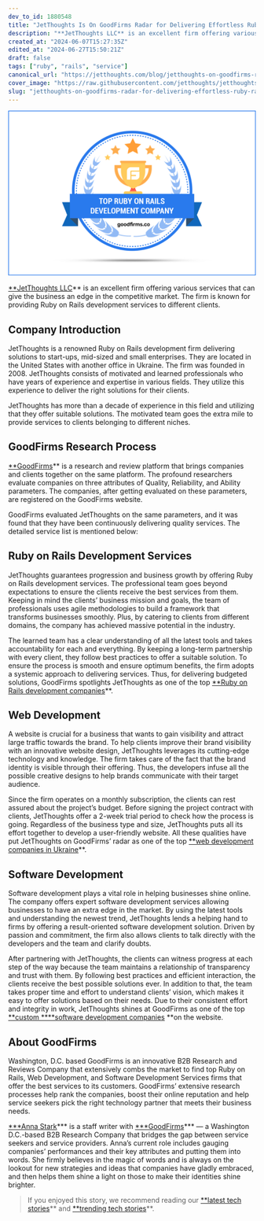 ```yaml
---
dev_to_id: 1880548
title: "JetThoughts Is On GoodFirms Radar for Delivering Effortless Ruby on Rails Development Services to Business of Various Niches"
description: "**JetThoughts LLC** is an excellent firm offering various services that can give the business an..."
created_at: "2024-06-07T15:27:35Z"
edited_at: "2024-06-27T15:50:21Z"
draft: false
tags: ["ruby", "rails", "service"]
canonical_url: "https://jetthoughts.com/blog/jetthoughts-on-goodfirms-radar-for-delivering-effortless-ruby-rails-development-services-business-of-various-niches/"
cover_image: "https://raw.githubusercontent.com/jetthoughts/jetthoughts.github.io/master/static/assets/img/blog/jetthoughts-on-goodfirms-radar-for-delivering-effortless-ruby-rails-development-services-business-of-various-niches/file_0.jpeg"
slug: "jetthoughts-on-goodfirms-radar-for-delivering-effortless-ruby-rails-development-services-business-of-various-niches"
---
```

![](https://raw.githubusercontent.com/jetthoughts/jetthoughts.github.io/master/static/assets/img/blog/jetthoughts-on-goodfirms-radar-for-delivering-effortless-ruby-rails-development-services-business-of-various-niches/file_0.jpeg)

[**JetThoughts LLC](https://www.goodfirms.co/company/jetthoughts-llc)** is an excellent firm offering various services that can give the business an edge in the competitive market. The firm is known for providing Ruby on Rails development services to different clients.

## **Company Introduction**

JetThoughts is a renowned Ruby on Rails development firm delivering solutions to start-ups, mid-sized and small enterprises. They are located in the United States with another office in Ukraine. The firm was founded in 2008. JetThoughts consists of motivated and learned professionals who have years of experience and expertise in various fields. They utilize this experience to deliver the right solutions for their clients.

JetThoughts has more than a decade of experience in this field and utilizing that they offer suitable solutions. The motivated team goes the extra mile to provide services to clients belonging to different niches.

## **GoodFirms Research Process**

[**GoodFirms](https://www.goodfirms.co/)** is a research and review platform that brings companies and clients together on the same platform. The profound researchers evaluate companies on three attributes of Quality, Reliability, and Ability parameters. The companies, after getting evaluated on these parameters, are registered on the GoodFirms website.

GoodFirms evaluated JetThoughts on the same parameters, and it was found that they have been continuously delivering quality services. The detailed service list is mentioned below:

## **Ruby on Rails Development Services**

JetThoughts guarantees progression and business growth by offering Ruby on Rails development services. The professional team goes beyond expectations to ensure the clients receive the best services from them. Keeping in mind the clients’ business mission and goals, the team of professionals uses agile methodologies to build a framework that transforms businesses smoothly. Plus, by catering to clients from different domains, the company has achieved massive potential in the industry.

The learned team has a clear understanding of all the latest tools and takes accountability for each and everything. By keeping a long-term partnership with every client, they follow best practices to offer a suitable solution. To ensure the process is smooth and ensure optimum benefits, the firm adopts a systemic approach to delivering services. Thus, for delivering budgeted solutions, GoodFirms spotlights JetThoughts as one of the top [**Ruby on Rails development companies](https://www.goodfirms.co/directory/frameworks/top-software-development-companies/ruby-on-rails)**.

## **Web Development**

A website is crucial for a business that wants to gain visibility and attract large traffic towards the brand. To help clients improve their brand visibility with an innovative website design, JetThoughts leverages its cutting-edge technology and knowledge. The firm takes care of the fact that the brand identity is visible through their offering. Thus, the developers infuse all the possible creative designs to help brands communicate with their target audience.

Since the firm operates on a monthly subscription, the clients can rest assured about the project’s budget. Before signing the project contract with clients, JetThoughts offer a 2-week trial period to check how the process is going. Regardless of the business type and size, JetThoughts puts all its effort together to develop a user-friendly website. All these qualities have put JetThoughts on GoodFirms’ radar as one of the top [**web development companies in Ukraine](https://www.goodfirms.co/directory/country/top-website-development-companies/ua)**.

## **Software Development**

Software development plays a vital role in helping businesses shine online. The company offers expert software development services allowing businesses to have an extra edge in the market. By using the latest tools and understanding the newest trend, JetThoughts lends a helping hand to firms by offering a result-oriented software development solution. Driven by passion and commitment, the firm also allows clients to talk directly with the developers and the team and clarify doubts.

After partnering with JetThoughts, the clients can witness progress at each step of the way because the team maintains a relationship of transparency and trust with them. By following best practices and efficient interaction, the clients receive the best possible solutions ever. In addition to that, the team takes proper time and effort to understand clients’ vision, which makes it easy to offer solutions based on their needs. Due to their consistent effort and integrity in work, JetThoughts shines at GoodFirms as one of the top [**custom ****software development companies](https://www.goodfirms.co/directory/languages/top-software-development-companies) **on the website.

## **About GoodFirms**

Washington, D.C. based GoodFirms is an innovative B2B Research and Reviews Company that extensively combs the market to find top Ruby on Rails, Web Development, and Software Development Services firms that offer the best services to its customers. GoodFirms’ extensive research processes help rank the companies, boost their online reputation and help service seekers pick the right technology partner that meets their business needs.

[***Anna Stark](https://www.linkedin.com/in/anna-stark-558484192/)*** is a staff writer with [***GoodFirms](https://www.goodfirms.co/)*** — a Washington D.C.-based B2B Research Company that bridges the gap between service seekers and service providers. Anna’s current role includes gauging companies’ performances and their key attributes and putting them into words. She firmly believes in the magic of words and is always on the lookout for new strategies and ideas that companies have gladly embraced, and then helps them shine a light on those to make their identities shine brighter.
>  If you enjoyed this story, we recommend reading our [**latest tech stories](https://jtway.co/latest)** and [**trending tech stories](https://jtway.co/trending)**.
